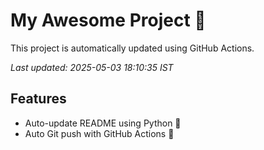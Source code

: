 # My Awesome Project 🚀

This project is automatically updated using GitHub Actions.

_Last updated: 2025-05-03 18:10:35 IST_

## Features
- Auto-update README using Python 🐍
- Auto Git push with GitHub Actions 🤖
